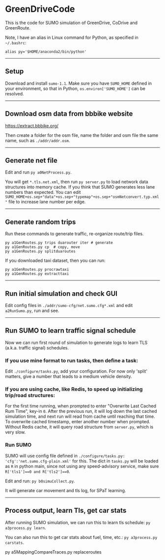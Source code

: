 # GreenDriveCode

This is the code for SUMO simulation of GreenDrive, CoDrive and GreenRoute.

Note, I have an alias in Linux command for Python, as specified in `~/.bashrc`:
```
alias py='$HOME/anaconda2/bin/python'
```

---
## Setup
Download and install `sumo-1.1`. 
Make sure you have `SUMO_HOME` defined in your environment, so that in Python, `os.environ['SUMO_HOME']` can be resolved. 


---
## Download osm data from bbbike website
https://extract.bbbike.org/

Then create a folder for the osm file, name the folder and osm file the same name, such as `./addr/addr.osm`.


---
## Generate net file
Edit and run `py a0NetProcess.py`.

You will get `*.tls.net.xml`, then run `py server.py` to load network data structures into memory cache. If you think that SUMO generates less lane numbers than expected. You can edit `SUMO_HOME+os.sep+"data"+os.sep+"typemap"+os.sep+"osmNetconvert.typ.xml"` file to increase lane number per edge.


---
## Generate random trips
Run these commands to generate traffic, re-organize route/trip files. 
```
py a1GenRoutes.py trips duarouter iter # generate
py a1GenRoutes.py cp  # copy, move
py a1GenRoutes.py splitduaroutes
```

If you downloaded taxi dataset, then you can run:
```
py a1GenRoutes.py procrawtaxi
py a1GenRoutes.py extracttaxi
```


---
## Run initial simulation and check GUI
Edit config files in `./addr/sumo-cfg/net.sumo.cfg*.xml` and edit `a2RunSumo.py`, run and see. 


---
## Run SUMO to learn traffic signal schedule
Now we can run first round of simulation to generate logs to learn TLS (a.k.a. traffic signal) schedules.

### If you use mine format to run tasks, then define a task:
Edit `./configure/tasks.py`, add your configuration. For now only 'split' matters, give a number that leads to a medium vehicle density. 

### If you are using cache, like Redis, to speed up initializing trip/road structures:
For the first time running, when prompted to enter "Overwrite Last Cached Rum Time", key-in `0`. After the previous run, it will log down the last cached simulation time, and next run will read from cache until reaching that time. To overwrite cached timestamp, enter another number when prompted. 
Without Redis cache, it will query road structure from `server.py`, which is very slow. 

### Run SUMO
SUMO will use config file defined in `./configure/tasks.py: 'cfg':'net.sumo.cfg-plain.xml'` for this. 
The dict in `tasks.py` will be loaded as `R` in python main, since not using any speed-advisory service, make sure `R['tls1']==0 and R['tls2']==0`.

Edit and run: `py b0simuCollect.py`.

It will generate car movement and tls log, for SPaT learning.


---
## Process output, learn Tls, get car stats
After running SUMO simulation, we can run this to learn tls schedule:
`py a3process.py learn`.

You can also run this to get car stats about fuel, time, etc.:
`py a3process.py carstats`.


py a5MappingCompareTraces.py replaceroutes
